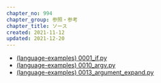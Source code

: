 ```yaml
---
chapter_no: 994
chapter_group: 参照・参考
chapter_title: ソース
created: 2021-11-12
updated: 2021-12-20
---
```

- [(language-examples) 0001_if.py](https://github.com/fumokmm/language-examples/blob/main/Python/0001_if.py)
- [(language-examples) 0010_argv.py](https://github.com/fumokmm/language-examples/tree/main/Python/0010_argv.py)
- [(language-examples) 0013_argument_expand.py](https://github.com/fumokmm/language-examples/blob/main/Python/0013_argument_expand.py)
